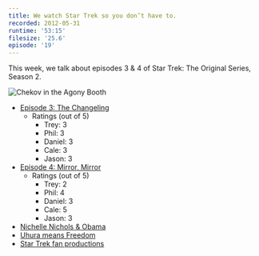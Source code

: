```yaml
---
title: We watch Star Trek so you don’t have to.
recorded: 2012-05-31
runtime: '53:15'
filesize: '25.6'
episode: '19'
---
```


This week, we talk about episodes 3 & 4 of Star Trek: The Original Series, Season 2.

![Chekov in the Agony Booth](https://jawgrind.s3.amazonaws.com/Jawgrind-Episode-19.jpg)

- [Episode 3: The Changeling](http://en.wikipedia.org/wiki/The_Changeling_(Star_Trek:_The_Original_Series))
    - Ratings (out of 5)
        - Trey: 3
        - Phil: 3
        - Daniel: 3
        - Cale: 3
        - Jason: 3
- [Episode 4: Mirror, Mirror](http://en.wikipedia.org/wiki/Mirror,_Mirror_(Star_Trek:_The_Original_Series))
    - Ratings (out of 5)
        - Trey: 2
        - Phil: 4
        - Daniel: 3
        - Cale: 5
        - Jason: 3
- [Nichelle Nichols & Obama](http://mlkshk.com/p/EC1M)
- [Uhura means Freedom](http://deejaybird.tumblr.com/post/13855315621/uhura-comes-from-the-swahili-word-uhuru-meaning)
- [Star Trek fan productions](http://en.wikipedia.org/wiki/Star_Trek_fan_productions)
